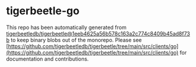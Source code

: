 # tigerbeetle-go
This repo has been automatically generated from [tigerbeetledb/tigerbeetle@1eeb4625a56b578c163a2c774c8409b45ad8f73b](https://github.com/tigerbeetledb/tigerbeetle/commit/1eeb4625a56b578c163a2c774c8409b45ad8f73b) to keep binary blobs out of the monorepo. Please see [https://github.com/tigerbeetledb/tigerbeetle/tree/main/src/clients/go](https://github.com/tigerbeetledb/tigerbeetle/tree/main/src/clients/go) for documentation and contributions.
